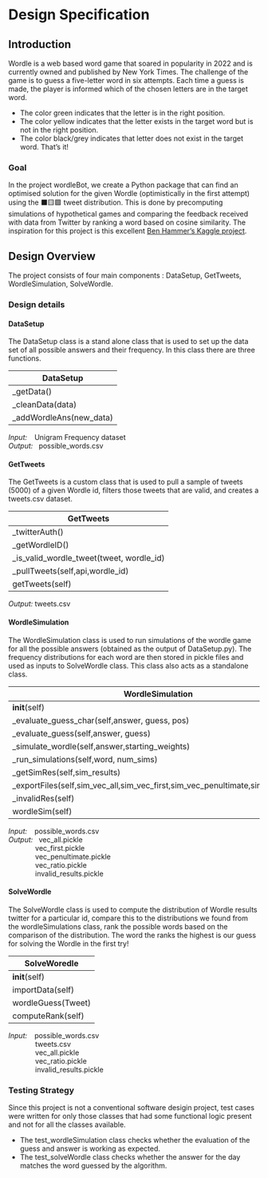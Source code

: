 # Design Specification

## Introduction
Wordle is a web based word game that soared in popularity in 2022 and is currently owned and published by New York Times.
The challenge of the game is to guess a five-letter word in six attempts.
Each time a guess is made, the player is informed which of the chosen letters are in the target word.
- The color green indicates that the letter is in the right position.
- The color yellow indicates that the letter exists in the target word but is not in the right position.
- The color black/grey indicates that letter does not exist in the target word.
That’s it!

### Goal
In the project wordleBot, we create a Python package that can find an optimised solution for the given Wordle (optimistically in the first attempt) using the ⬛🟨🟩 tweet distribution.
This is done by precomputing simulations of hypothetical games and comparing the feedback received with data from Twitter by ranking a word based on cosine similarity. 
The inspiration for this project is this excellent [Ben Hammer’s Kaggle project](https://www.kaggle.com/benhamner/wordle-1-6).

## Design Overview

The project consists of four main components : DataSetup, GetTweets, WordleSimulation, SolveWordle.

### Design details

#### DataSetup
The DataSetup class is a stand alone class that is used to set up the data set of all possible answers and their frequency. In this class there are three functions. 

| DataSetup              |
|------------------------|
| \_getData()              |
| \_cleanData(data)        |
| \_addWordleAns(new_data) |

*Input:* &ensp; Unigram Frequency dataset <br>
*Output:* &nbsp; possible_words.csv

#### GetTweets
The GetTweets is a custom class that is used to pull a sample of tweets (5000) of a given Wordle id, filters those tweets that are valid, and creates a tweets.csv dataset.

| GetTweets              |
|------------------------|
| \_twitterAuth()          |
| \_getWordleID()        |
| \_is_valid_wordle_tweet(tweet, wordle_id) |
| \_pullTweets(self,api,wordle_id) |
| getTweets(self) |

*Output:* tweets.csv

#### WordleSimulation
The WordleSimulation class is used to run simulations of the wordle game for all the possible answers (obtained as the output of DataSetup.py). The frequency distributions for each word are then stored in pickle files and used as inputs to SolveWordle class. This class also acts as a standalone class.

| WordleSimulation              |
|------------------------|
| __init__(self) |
| \_evaluate_guess_char(self,answer, guess, pos) |
| \_evaluate_guess(self,answer, guess) |
| \_simulate_wordle(self,answer,starting_weights) |
| \_run_simulations(self,word, num_sims) |
| \_getSimRes(self,sim_results) |
| \_exportFiles(self,sim_vec_all,sim_vec_first,sim_vec_penultimate,sim_vec_ratio) |
| \_invalidRes(self) |
| wordleSim(self) |

*Input:*  &ensp; possible_words.csv <br>
*Output:* &nbsp; vec_all.pickle <br>
          &emsp; &emsp; &emsp; vec_first.pickle <br>
          &emsp; &emsp; &emsp; vec_penultimate.pickle <br>
          &emsp; &emsp; &emsp; vec_ratio.pickle <br>
          &emsp; &emsp; &emsp; invalid_results.pickle <br>

#### SolveWordle
The SolveWordle class is used to compute the distribution of Wordle results twitter for a particular id, compare this to the distributions we found from the wordleSimulations class, rank the possible words based on the comparison of the distribution. The word the ranks the highest is our guess for solving the Wordle in the first try!

| SolveWoredle              |
|------------------------|
| __init__(self) |
| importData(self) |
| wordleGuess(Tweet) |
| computeRank(self) |

*Input:* &ensp; possible_words.csv <br>
         &emsp; &emsp; &emsp; tweets.csv <br>
         &emsp; &emsp; &emsp; vec_all.pickle <br>
         &emsp; &emsp; &emsp; vec_ratio.pickle <br>
         &emsp; &emsp; &emsp; invalid_results.pickle <br>

### Testing Strategy

Since this project is not a conventional software desigin project, test cases were written for only those classes that had some functional logic present and not for all the classes available.

- The test_wordleSimulation class checks whether the evaluation of the guess and answer is working as expected.
- The test_solveWordle class checks whether the answer for the day matches the word guessed by the algorithm.



